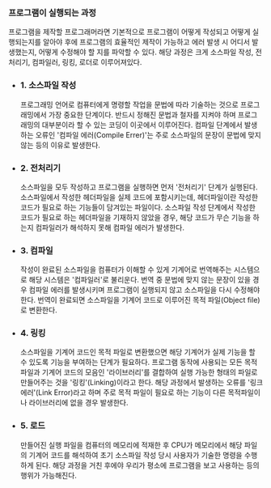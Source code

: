 

### 프로그램이 실행되는 과정


프로그램을 제작할 프로그래머라면 기본적으로 프로그램이 어떻게 작성되고 어떻게 실행되는지를 알아야 후에 프로그램의 효율적인 제작이 가능하고 에러 발생 시 어디서 발생했는지, 어떻게 수정해야 할 지를 파악할 수 있다. 해당 과정은 크게 소스파일 작성, 전처리기, 컴파일러, 링킹, 로더로 이루어져있다.



+ ### 1. 소스파일 작성

   프로그래밍 언어로 컴퓨터에게 명령할 작업을 문법에 따라 기술하는 것으로 프로그래밍에서 가장 중요한 단계이다. 반드시 정해진 문법과 철자를 지켜야 하며 프로그래밍의 대부분이라 할 수 있는 코딩이 이곳에서 이루어진다. 컴파일 단계에서 발생하는 오류인 '컴파일 에러(Compile Errer)'는 주로 소스파일의 문장이 문법에 맞지 않는 등의 이유로 발생한다.



+ ### 2. 전처리기

   소스파일을 모두 작성하고 프로그램을 실행하면 먼저 '전처리기' 단계가 실행된다. 소스파일에서 작성한 헤더파일을 실제 코드에 포함시키는데, 헤더파일이란 작성한 코드가 필요로 하는 기능들이 담겨있는 파일이다. 소스파일 작성 단계에서 작성한 코드가 필요로 하는 헤더파일을 기재하지 않았을 경우, 해당 코드가 무슨 기능을 하는지 컴파일러가 해석하지 못해 컴파일 에러가 발생한다.



+ ### 3. 컴파일

   작성이 완료된 소스파일을 컴퓨터가 이해할 수 있게 기계어로 번역해주는 시스템으로 해당 시스템은 '컴파일러'로 불리운다. 번역 중 문법에 맞지 않는 문장이 있을 경우 컴파일 에러를 발생시키며 프로그램이 실행되지 않고 소스파일을 다시 수정해야 한다. 번역이 완료되면 소스파일을 기계어 코드로 이루어진 목적 파일(Object file)로 변환한다. 


+ ### 4. 링킹

   소스파일을 기계어 코드인 목적 파일로 변환했으면 해당 기계어가 실제 기능을 할 수 있도록 기능을 부여하는 단계가 필요하다. 프로그램 동작에 사용되는 모든 목적 파일과 기계어 코드의 모음인 '라이브러리'를 결합하여 실행 가능한 형태의 파일로 만들어주는 것을 '링킹'(Linking)이라고 한다. 해당 과정에서 발생하는 오류를 '링크 에러'(Link Error)라고 하며 주로 목적 파일이 필요로 하는 기능이 다른 목적파일이나 라이브러리에 없을 경우 발생한다.
   

+ ### 5. 로드

   만들어진 실행 파일을 컴퓨터의 메모리에 적재한 후 CPU가 메모리에서 해당 파일의 기계어 코드를 해석하여 초기 소스파일 작성 당시 사용자가 기술한 명령을 수행하게 된다. 해당 과정을 거친 후에야 우리가 평소에 프로그램을 보고 사용하는 등의 행위가 가능해진다.


























